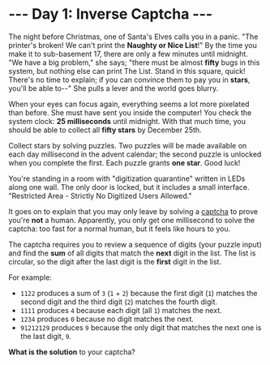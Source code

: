 # --- Day 1: Inverse Captcha ---
The night before Christmas, one of Santa's Elves calls you in a panic. "The printer's broken! We can't print the
__Naughty or Nice List__!" By the time you make it to sub-basement 17, there are only a few minutes until midnight. "We
have a big problem," she says; "there must be almost __fifty__ bugs in this system, but nothing else can print The List.
Stand in this square, quick! There's no time to explain; if you can convince them to pay you in __stars__, you'll be
able to--" She pulls a lever and the world goes blurry.

When your eyes can focus again, everything seems a lot more pixelated than before. She must have sent you inside the
computer! You check the system clock: __25 milliseconds__ until midnight. With that much time, you should be able to
collect all __fifty stars__ by December 25th.

Collect stars by solving puzzles.  Two puzzles will be made available on each day millisecond in the advent calendar;
the second puzzle is unlocked when you complete the first.  Each puzzle grants __one star__. Good luck!

You're standing in a room with "digitization quarantine" written in LEDs along one wall. The only door is locked, but it
includes a small interface. "Restricted Area - Strictly No Digitized Users Allowed."

It goes on to explain that you may only leave by solving a [captcha](https://en.wikipedia.org/wiki/CAPTCHA) to prove
you're __not__ a human. Apparently, you only get one millisecond to solve the captcha: too fast for a normal human, but
it feels like hours to you.

The captcha requires you to review a sequence of digits (your puzzle input) and find the __sum__ of all digits that
match the __next__ digit in the list. The list is circular, so the digit after the last digit is the __first__ digit in
the list.

For example:

- ```1122``` produces a sum of ```3``` (```1``` + ```2```) because the first digit (```1```) matches the second digit
and the third digit (```2```) matches the fourth digit.
- ```1111``` produces ```4``` because each digit (all ```1```) matches the next.
- ```1234``` produces ```0``` because no digit matches the next.
- ```91212129``` produces ```9``` because the only digit that matches the next one is the last digit, ```9```.

__What is the solution__ to your captcha?
